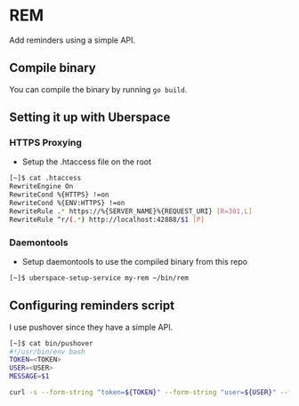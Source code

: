 # REM

Add reminders using a simple API.

## Compile binary

You can compile the binary by running `go build`. 

## Setting it up with Uberspace

### HTTPS Proxying

- Setup the .htaccess file on the root

```bash
[~]$ cat .htaccess
RewriteEngine On
RewriteCond %{HTTPS} !=on
RewriteCond %{ENV:HTTPS} !=on
RewriteRule .* https://%{SERVER_NAME}%{REQUEST_URI} [R=301,L]
RewriteRule ^r/(.*) http://localhost:42888/$1 [P]
```

### Daemontools

- Setup daemontools to use the compiled binary from this repo

```bash
[~]$ uberspace-setup-service my-rem ~/bin/rem
```

## Configuring reminders script

I use pushover since they have a simple API.

```bash
[~]$ cat bin/pushover
#!/usr/bin/env bash
TOKEN=<TOKEN>
USER=<USER>
MESSAGE=$1

curl -s --form-string "token=${TOKEN}" --form-string "user=${USER}" --form-string "message=${MESSAGE}" https://api.pushover.net/1/messages.json
```
